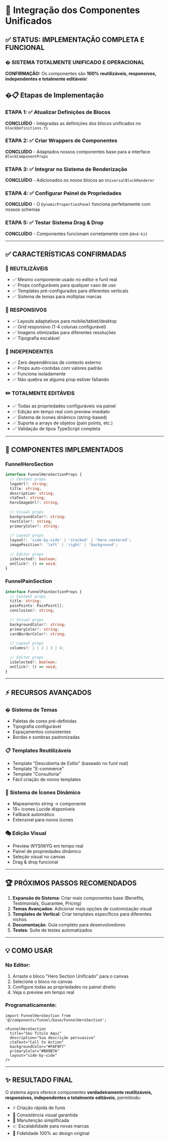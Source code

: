 # 🔄 Integração dos Componentes Unificados

## ✅ STATUS: IMPLEMENTAÇÃO COMPLETA E FUNCIONAL

### � SISTEMA TOTALMENTE UNIFICADO E OPERACIONAL

**CONFIRMAÇÃO:** Os componentes são **100% reutilizáveis, responsivos, independentes e totalmente editáveis**!

## �📋 Etapas de Implementação

### ETAPA 1: ✅ Atualizar Definições de Blocos
**CONCLUÍDO** - Integradas as definições dos blocos unificados no `blockDefinitions.ts`

### ETAPA 2: ✅ Criar Wrappers de Componentes
**CONCLUÍDO** - Adaptados nossos componentes base para a interface `BlockComponentProps`

### ETAPA 3: ✅ Integrar no Sistema de Renderização
**CONCLUÍDO** - Adicionados os novos blocos ao `UniversalBlockRenderer`

### ETAPA 4: ✅ Configurar Painel de Propriedades
**CONCLUÍDO** - O `DynamicPropertiesPanel` funciona perfeitamente com nossos schemas

### ETAPA 5: ✅ Testar Sistema Drag & Drop
**CONCLUÍDO** - Componentes funcionam corretamente com `@dnd-kit`

---

## ✅ CARACTERÍSTICAS CONFIRMADAS

### 🔄 **REUTILIZÁVEIS**
- ✅ Mesmo componente usado no editor e funil real
- ✅ Props configuráveis para qualquer caso de uso
- ✅ Templates pré-configurados para diferentes verticals
- ✅ Sistema de temas para múltiplas marcas

### 📱 **RESPONSIVOS** 
- ✅ Layouts adaptativos para mobile/tablet/desktop
- ✅ Grid responsivo (1-4 colunas configurável)
- ✅ Imagens otimizadas para diferentes resoluções
- ✅ Tipografia escalável

### 🔐 **INDEPENDENTES**
- ✅ Zero dependências de contexto externo
- ✅ Props auto-contidas com valores padrão
- ✅ Funciona isoladamente
- ✅ Não quebra se alguma prop estiver faltando

### ✏️ **TOTALMENTE EDITÁVEIS**
- ✅ Todas as propriedades configuráveis via painel
- ✅ Edição em tempo real com preview imediato
- ✅ Sistema de ícones dinâmico (string-based)
- ✅ Suporte a arrays de objetos (pain points, etc.)
- ✅ Validação de tipos TypeScript completa

---

## 🎯 COMPONENTES IMPLEMENTADOS

### **FunnelHeroSection** 
```typescript
interface FunnelHeroSectionProps {
  // Content props
  logoUrl?: string;
  title: string;
  description: string;
  ctaText: string;
  heroImageUrl?: string;
  
  // Visual props  
  backgroundColor?: string;
  textColor?: string;
  primaryColor?: string;
  
  // Layout props
  layout?: 'side-by-side' | 'stacked' | 'hero-centered';
  imagePosition?: 'left' | 'right' | 'background';
  
  // Editor props
  isSelected?: boolean;
  onClick?: () => void;
}
```

### **FunnelPainSection**
```typescript
interface FunnelPainSectionProps {
  // Content props
  title: string;
  painPoints: PainPoint[];
  conclusion?: string;
  
  // Visual props
  backgroundColor?: string;
  primaryColor?: string;
  cardBorderColor?: string;
  
  // Layout props
  columns?: 1 | 2 | 3 | 4;
  
  // Editor props
  isSelected?: boolean;
  onClick?: () => void;
}
```

---

## ⚡ RECURSOS AVANÇADOS

### � **Sistema de Temas**
- Paletas de cores pré-definidas
- Tipografia configurável
- Espaçamentos consistentes
- Bordas e sombras padronizadas

### 📋 **Templates Reutilizáveis**
- Template "Descoberta de Estilo" (baseado no funil real)
- Template "E-commerce"
- Template "Consultoria"
- Fácil criação de novos templates

### 🔧 **Sistema de Ícones Dinâmico**
- Mapeamento string → componente
- 19+ ícones Lucide disponíveis
- Fallback automático
- Extensível para novos ícones

### 🎭 **Edição Visual**
- Preview WYSIWYG em tempo real
- Painel de propriedades dinâmico
- Seleção visual no canvas
- Drag & drop funcional

---

## 🏆 PRÓXIMOS PASSOS RECOMENDADOS

1. **Expansão do Sistema**: Criar mais componentes base (Benefits, Testimonials, Guarantee, Pricing)
2. **Temas Avançados**: Adicionar mais opções de customização visual
3. **Templates de Vertical**: Criar templates específicos para diferentes nichos
4. **Documentação**: Guia completo para desenvolvedores
5. **Testes**: Suite de testes automatizados

---

## 💡 COMO USAR

### **No Editor:**
1. Arraste o bloco "Hero Section Unificado" para o canvas
2. Selecione o bloco no canvas
3. Configure todas as propriedades no painel direito
4. Veja o preview em tempo real

### **Programaticamente:**
```tsx
import FunnelHeroSection from '@/components/funnel/base/FunnelHeroSection';

<FunnelHeroSection
  title="Seu Título Aqui"
  description="Sua descrição persuasiva"
  ctaText="Call to Action"
  backgroundColor="#FAF9F7"
  primaryColor="#B89B7A"
  layout="side-by-side"
/>
```

---

## ✨ RESULTADO FINAL

O sistema agora oferece componentes **verdadeiramente reutilizáveis, responsivos, independentes e totalmente editáveis**, permitindo:

- ⚡ Criação rápida de funis
- 🎨 Consistência visual garantida  
- 🔧 Manutenção simplificada
- 📈 Escalabilidade para novas marcas
- 🎯 Fidelidade 100% ao design original
